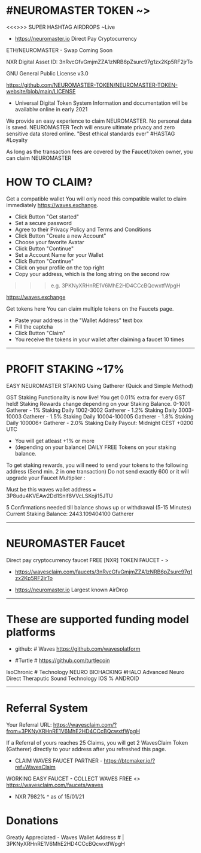 # #NEUROMASTER TOKEN ~>
<<<>>> SUPER HASHTAG AIRDROPS ~Live
* https://neuromaster.io Direct Pay Cryptocurrency


ETH/NEUROMASTER - Swap Coming Soon


NXR Digital Asset ID: 3nRvcGfvGmjmZZA1zNRB6pZsurc97g1zx2Kp5RF2jrTo


GNU General Public License v3.0 

https://github.com/NEUROMASTER-TOKEN/NEUROMASTER-TOKEN-website/blob/main/LICENSE 



- Universal Digital Token System Information and documentation will be availablw online in early 2021

We provide an easy experience to claim NEUROMASTER. No personal data is saved. NEUROMASTER 
Tech will ensure ultimate privacy and zero sensitive data stored online. 
"Best ethical standards ever" #HASTAG #Loyalty


As long as the transaction fees are covered by the Faucet/token owner, you can claim NEUROMASTER

# HOW TO CLAIM?

Get a compatible wallet
You will only need this compatible wallet to claim immediately https://waves.exchange.
- Click Button "Get started"
- Set a secure password
- Agree to their Privacy Policy and Terms and Conditions
- Click Button "Create a new Account"
- Choose your favorite Avatar
- Click Button "Continue"
- Set a Account Name for your Wallet
- Click Button "Continue"
- Click on your profile on the top right
- Copy your address, which is the long string on the second row
>>> e.g. 3PKNyXRHnRE1V6MhE2HD4CCcBQcwxtfWpgH

https://waves.exchange

Get tokens here
You can claim multiple tokens on the Faucets page.
- Paste your address in the "Wallet Address" text box
- Fill the captcha
- Click Button "Claim"
- You receive the tokens in your wallet after claiming a faucet 10 times

****

# PROFIT STAKING ~17%

EASY NEUROMASTER STAKING Using Gatherer (Quick and Simple Method)

GST Staking Functionality is now live! You get 0.01% extra for every GST held!
Staking Rewards change depending on your Staking Balance.
0-1001 Gatherer - 1% Staking Daily
1002-3002 Gatherer - 1.2% Staking Daily
3003-10003 Gatherer - 1.5% Staking Daily
10004-100005 Gatherer - 1.8% Staking Daily
100006+ Gatherer - 2.0% Staking Daily
Payout: Midnight CEST +0200 UTC

* You will get atleast +1% or more 
* (depending on your balance) DAILY FREE Tokens on your staking balance. 

To get staking rewards, you will need to send your tokens 
to the following address (Send min. 2 in one transaction) Do not send exactly 600 or 
it will upgrade your Faucet Multiplier :

Must be this waves wallet address = 3P8udu4KVEAw2Dd1Snif8VVcLSKoji15JTU

5 Confirmations needed till balance shows up or withdrawal (5-15 Minutes)
Current Staking Balance: 2443.109404100 Gatherer


****


# NEUROMASTER Faucet
Direct pay cryptocurrency faucet
FREE [NXR] TOKEN FAUCET - >
* https://wavesclaim.com/faucets/3nRvcGfvGmjmZZA1zNRB6pZsurc97g1zx2Kp5RF2jrTo

* https://neuromaster.io Largest known AirDrop


****


# These are supported funding model platforms

* github: # Waves https://github.com/wavesplatform 

* #Turtle # https://github.com/turtlecoin 

IsoChronic # Technology NEURO BIOHACKING 
#HALO Advanced  Neuro Direct Theraputic Sound Technology IOS % ANDROID


****


# Referral System

Your Referral URL: https://wavesclaim.com/?from=3PKNyXRHnRE1V6MhE2HD4CCcBQcwxtfWpgH

If a Referral of yours reaches 25 Claims, you will get 2 WavesClaim Token 
(Gatherer) directly to your address after you refreshed this page.


- CLAIM WAVES FAUCET PARTNER - https://btcmaker.io/?ref=WavesClaim

WORKING EASY FAUCET - COLLECT WAVES FREE <> https://wavesclaim.com/faucets/waves

* NXR 7982% ^ as of 15/01/21


# Donations 
Greatly Appreciated - Waves Wallet Address  # | 3PKNyXRHnRE1V6MhE2HD4CCcBQcwxtfWpgH

